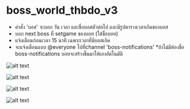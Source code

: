 # boss_world_thbdo_v3

- คำสั่ง 'บอส' จะบอก วัน เวลา และชื่อบอสตัวต่อไป และมีรูปตารางเวลาเกิดของบอส
- บอก next boss ที่ setgame ของบอท (ใต้ชื่อบอท)
- แจ้งเตือนก่อนเวลา 15 นาที เฉพาะเวลาที่มีบอสเกิด
- จะแจ้งเตือนแบบ @everyone ไปที่channel 'boss-notifications'  *ถ้าไม่มีห้องชื่อ boss-notifications บอทจะสร้างขึ้นมาให้เองอัตโนมัติ

![alt text](https://cdn.discordapp.com/attachments/438242858512941057/465582068542210058/unknown.png)

![alt text](https://cdn.discordapp.com/attachments/458920245370028045/465582870157721600/unknown.png)

![alt text](https://media.discordapp.net/attachments/458920245370028045/465583906498805774/unknown.png)

![alt text](https://cdn.discordapp.com/attachments/465576642518188032/465580201452109844/unknown.png)




